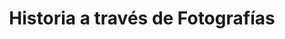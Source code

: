 ---
title: "Historia a través de Fotografías"
description: "Galería de Imágenes - Corporación para la Integración del Borde Costero Central de Arica."
draft: false
---
